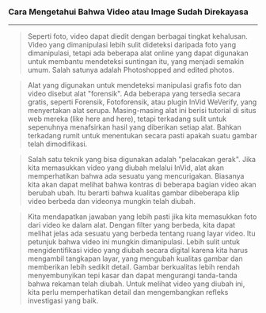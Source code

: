 ### Cara Mengetahui Bahwa Video atau Image Sudah Direkayasa
---
>Seperti foto, video dapat diedit dengan berbagai tingkat kehalusan. Video yang dimanipulasi lebih sulit dideteksi daripada foto yang dimanipulasi, tetapi ada beberapa alat online yang dapat digunakan untuk membantu mendeteksi suntingan itu, yang menjadi semakin umum. Salah satunya adalah Photoshopped and edited photos.

>Alat yang digunakan untuk mendeteksi manipulasi grafis foto dan video disebut alat "forensik". Ada beberapa yang tersedia secara gratis, seperti Forensik, Fotoforensik, atau plugin InVid WeVerify, yang menyertakan alat serupa. Masing-masing alat ini berisi tutorial di situs web mereka (like here and here), tetapi terkadang sulit untuk sepenuhnya menafsirkan hasil yang diberikan setiap alat. Bahkan terkadang rumit untuk menentukan secara pasti apakah suatu gambar telah dimodifikasi.

>Salah satu teknik yang bisa digunakan adalah "pelacakan gerak". Jika kita memasukkan video yang diubah melalui InVid, alat akan memperhatikan bahwa ada sesuatu yang mencurigakan. Biasanya kita akan dapat melihat bahwa kontras di beberapa bagian video akan berubah ubah. Itu berarti bahwa kualitas gambar dibeberapa klip video berbeda dan videonya mungkin telah diubah.

>Kita mendapatkan jawaban yang lebih pasti jika kita memasukkan foto dari video ke dalam alat. Dengan filter yang berbeda, kita dapat melihat jelas ada sesuatu yang berbeda tentang ruang layar video. Itu petunjuk bahwa video ini mungkin dimanipulasi.
Lebih sulit untuk mengidentifikasi video yang diubah secara digital karena kita harus mengambil tangkapan layar, yang mengubah kualitas gambar dan memberikan lebih sedikit detail. Gambar berkualitas lebih rendah menyembunyikan tepi kasar dan dapat mengurangi tanda-tanda bahwa rekaman telah diubah. Untuk melihat video yang diubah ini, kita perlu memperhatikan detail dan mengembangkan refleks investigasi yang baik.